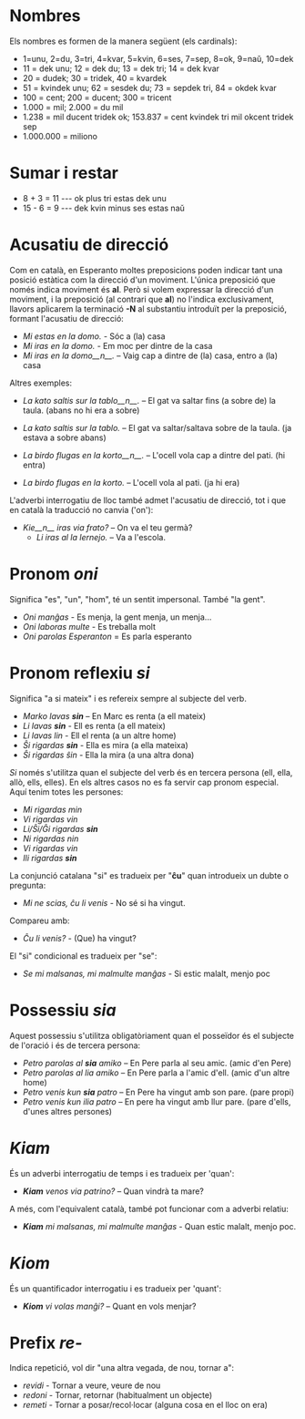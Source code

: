 # Nombres

Els nombres es formen de la manera següent (els cardinals):

- 1=unu, 2=du, 3=tri, 4=kvar, 5=kvin, 6=ses, 7=sep, 8=ok, 9=naŭ, 10=dek
- 11 = dek unu; 12 = dek du; 13 = dek tri; 14 = dek kvar
- 20 = dudek; 30 = tridek, 40 = kvardek
- 51 = kvindek unu; 62 = sesdek du; 73 = sepdek tri, 84 = okdek kvar
- 100 = cent; 200 = ducent; 300 = tricent
- 1.000 = mil; 2.000 = du mil
- 1.238 = mil ducent tridek ok; 153.837 = cent kvindek tri mil okcent tridek sep
- 1.000.000 = miliono

# Sumar i restar
- 8 + 3 = 11 --- ok plus tri estas dek unu
- 15 - 6 = 9 --- dek kvin minus ses estas naŭ

# Acusatiu de direcció

Com en català, en Esperanto moltes preposicions poden indicar tant una posició estàtica com la direcció d'un moviment. L'única preposició que només indica moviment és __al__. Però si volem expressar la direcció d'un moviment, i la preposició (al contrari que __al__) no l'indica exclusivament, llavors aplicarem la terminació __-N__ al substantiu introduït per la preposició, formant l'acusatiu de direcció:

- *Mi estas en la domo.* - Sóc a (la) casa
- *Mi iras en la domo.* - Em moc per dintre de la casa
- *Mi iras en la domo__n__.* – Vaig cap a dintre de (la) casa, entro a (la) casa

Altres exemples:

- *La kato saltis sur la tablo__n__.* – El gat va saltar fins (a sobre de) la taula. (abans no hi era a sobre)
- *La kato saltis sur la tablo.* – El gat va saltar/saltava sobre de la taula. (ja estava a sobre abans)

- *La birdo flugas en la korto__n__.* – L'ocell vola cap a dintre del pati. (hi entra)
- *La birdo flugas en la korto.* – L'ocell vola al pati. (ja hi era)

L'adverbi interrogatiu de lloc també admet l'acusatiu de direcció, tot i que en català la traducció no canvia ('on'):

- *Kie__n__ iras via frato?*  – On va el teu germà?
  - *Li iras al la lernejo.* – Va a l'escola.

# Pronom *oni*

Significa "es", "un", "hom", té un sentit impersonal. També "la gent".

- *Oni manĝas* - Es menja, la gent menja, un menja...
- *Oni laboras multe* - Es treballa molt
- *Oni parolas Esperanton* = Es parla esperanto

# Pronom reflexiu *si*

Significa "a si mateix" i es refereix sempre al subjecte del verb.

- *Marko lavas __sin__* – En Marc es renta (a ell mateix)
- *Li lavas __sin__* - Ell es renta (a ell mateix)
- *Li lavas lin* - Ell el renta (a un altre home)
- *Ŝi rigardas __sin__* - Ella es mira (a ella mateixa)
- *Ŝi rigardas ŝin* - Ella la mira (a una altra dona)

*Si* només s'utilitza quan el subjecte del verb és en tercera persona (ell, ella, allò, ells, elles). En els altres casos no es fa servir cap pronom especial. Aquí tenim totes les persones:

- *Mi rigardas min*
- *Vi rigardas vin*
- *Li/Ŝi/Ĝi rigardas __sin__*
- *Ni rigardas nin*
- *Vi rigardas vin*
- *Ili rigardas __sin__*

La conjunció catalana "si" es tradueix per "__ĉu__" quan introdueix un dubte o pregunta:
- *Mi ne scias, ĉu li venis* - No sé si ha vingut.

Compareu amb:
- *Ĉu li venis?* - (Que) ha vingut?

El "si" condicional es tradueix per "se":
- *Se mi malsanas, mi malmulte manĝas* - Si estic malalt, menjo poc

# Possessiu *sia*

Aquest possessiu s'utilitza obligatòriament quan el posseïdor és el subjecte de l'oració i és de tercera persona:
- *Petro parolas al __sia__ amiko* – En Pere parla al seu amic. (amic d'en Pere)
- *Petro parolas al lia amiko* – En Pere parla a l'amic d'ell. (amic d'un altre home)
- *Petro venis kun __sia__ patro* – En Pere ha vingut amb son pare. (pare propi)
- *Petro venis kun ilia patro* – En pere ha vingut amb llur pare. (pare d'ells, d'unes altres persones)

# *Kiam*

És un adverbi interrogatiu de temps i es tradueix per 'quan':
- *__Kiam__ venos via patrino?* – Quan vindrà ta mare?

A més, com l'equivalent català, també pot funcionar com a adverbi relatiu:
- *__Kiam__ mi malsanas, mi malmulte manĝas* - Quan estic malalt, menjo poc.

# *Kiom*

És un quantificador interrogatiu i es tradueix per 'quant':
- *__Kiom__ vi volas manĝi?* – Quant en vols menjar?

# Prefix *re-*

Indica repetició, vol dir "una altra vegada, de nou, tornar a":

- *revidi* - Tornar a veure, veure de nou
- *redoni* - Tornar, retornar (habitualment un objecte)
- *remeti* - Tornar a posar/recol·locar (alguna cosa en el lloc on era)

